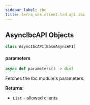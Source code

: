 ```yaml
---
sidebar_label: ibc
title: terra_sdk.client.lcd.api.ibc
---
```


## AsyncIbcAPI Objects

```python
class AsyncIbcAPI(BaseAsyncAPI)
```

#### parameters

```python
async def parameters() -> dict
```

Fetches the Ibc module&#x27;s parameters.

**Returns**:

- `List` - allowed clients

